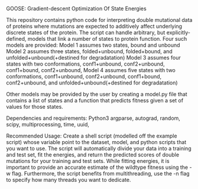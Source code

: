 GOOSE: Gradient-descent Optimization Of State Energies

This repository contains python code for interpreting double mutational data of proteins where mutations are expected to additively affect underlying discrete states of the protein.
The script can handle arbitrary, but explicitly-defined, models that link a number of states to protein function. Four such models are provided:
Model 1 assumes two states, bound and unbound
Model 2 assumes three states, folded+unbound, folded+bound, and unfolded+unbound(+destined for degradatation)
Model 3 assumes four states with two conformations, conf1+unbound, conf2+unbound, conf1+bound, conf2+unbound,
Model 4 assumes five states with two conformations, conf1+unbound, conf2+unbound, conf1+bound, conf2+unbound, and unfolded+unbound(+destined for degradatation)

Other models may be provided by the user by creating a model.py file that contains a list of states and a function that predicts fitness given a set of values for those states.

Dependencies and requirements:
Python3
argparse, autograd, random, scipy, multiprocessing, time, uuid,

Recommended Usage:
Create a shell script (modelled off the example script) whose variable point to the dataset, model, and python scripts that you want to use.
The script will automatically divide your data into a training and test set, fit the energies, and return the predicted scores of double mutations for your training and test sets.
While fitting energies, it is important to provide an accurate estimate of the wildtype fitness using the -w flag. Furthermore, the script benefits from multithreading, use the -n flag to specify how many threads you want to dedicate.
